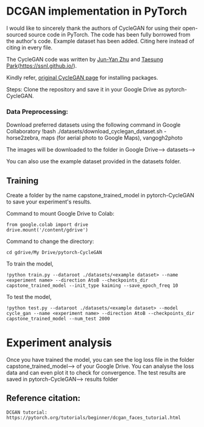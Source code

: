# DCGAN implementation in PyTorch

I would like to sincerely thank the authors of CycleGAN for using their open-sourced source code in PyTorch. The code has been fully borrowed from the author's code. Example dataset has been added. Citing here instead of citing in every file.

The CycleGAN code was written by [Jun-Yan Zhu](https://github.com/junyanz) and [Taesung Park](https://github.com/taesung)(https://ssnl.github.io/).

Kindly refer, [original CycleGAN page](https://github.com/junyanz/pytorch-CycleGAN-and-pix2pix) for installing packages. 

Steps:
 Clone the repository and save it in your Google Drive as pytorch-CycleGAN.
 
### Data Preprocessing: 
Download preferred datasets using the following command in Google Collaboratory
!bash ./datasets/download_cyclegan_dataset.sh <dataset name>
  <dataset name>- horse2zebra, maps (for aerial photo to Google Maps), vangogh2photo
    
The images will be downloaded to the folder in Google Drive--> datasets--> <dataset name>
  
 You can also use the example dataset provided in the datasets folder.

## Training 
Create a folder by the name capstone_trained_model in pytorch-CycleGAN to save your experiment's results.


Command to mount Google Drive to Colab:
```
from google.colab import drive 
drive.mount('/content/gdrive')
```

Command to change the directory:
```
cd gdrive/My Drive/pytorch-CycleGAN
```

To train the model, 
```
!python train.py --dataroot ./datasets/<example dataset> --name <experiment name> --direction AtoB --checkpoints_dir capstone_trained_model --init_type kaiming --save_epoch_freq 10
```
To test the model, 
```
!python test.py --dataroot ./datasets/<example dataset> --model cycle_gan --name <experiment name> --direction AtoB --checkpoints_dir capstone_trained_model --num_test 2000  
```

# Experiment analysis 

Once you have trained the model, you can see the log loss file in the folder capstone_trained_model--> <experiment name> of your Google Drive. You can analyse the loss data and can even plot it to check for convergence. The test results are saved in pytorch-CycleGAN--> results folder
  
  
  ## Reference citation: 
```
DCGAN tutorial: https://pytorch.org/tutorials/beginner/dcgan_faces_tutorial.html
```
